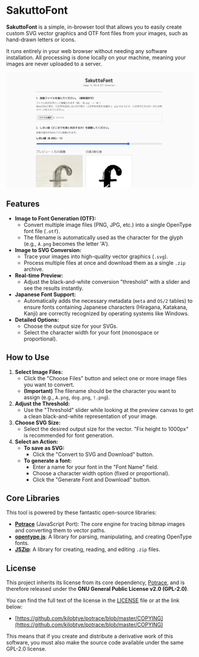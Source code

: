 # SakuttoFont

**SakuttoFont** is a simple, in-browser tool that allows you to easily create custom SVG vector graphics and OTF font files from your images, such as hand-drawn letters or icons.

It runs entirely in your web browser without needing any software installation. All processing is done locally on your machine, meaning your images are never uploaded to a server.

![SakuttoFont Screenshot](screenshots/top.png)

## Features

*   **Image to Font Generation (OTF):**
    *   Convert multiple image files (PNG, JPG, etc.) into a single OpenType font file (`.otf`).
    *   The filename is automatically used as the character for the glyph (e.g., `A.png` becomes the letter 'A').
*   **Image to SVG Conversion:**
    *   Trace your images into high-quality vector graphics (`.svg`).
    *   Process multiple files at once and download them as a single `.zip` archive.
*   **Real-time Preview:**
    *   Adjust the black-and-white conversion "threshold" with a slider and see the results instantly.
*   **Japanese Font Support:**
    *   Automatically adds the necessary metadata (`meta` and `OS/2` tables) to ensure fonts containing Japanese characters (Hiragana, Katakana, Kanji) are correctly recognized by operating systems like Windows.
*   **Detailed Options:**
    *   Choose the output size for your SVGs.
    *   Select the character width for your font (monospace or proportional).

## How to Use

1.  **Select Image Files:**
    *   Click the "Choose Files" button and select one or more image files you want to convert.
    *   **(Important)** The filename should be the character you want to assign (e.g., `A.png`, `dog.png`, `!.png`).
2.  **Adjust the Threshold:**
    *   Use the "Threshold" slider while looking at the preview canvas to get a clean black-and-white representation of your image.
3.  **Choose SVG Size:**
    *   Select the desired output size for the vector. "Fix height to 1000px" is recommended for font generation.
4.  **Select an Action:**
    *   **To save as SVG:**
        *   Click the "Convert to SVG and Download" button.
    *   **To generate a font:**
        *   Enter a name for your font in the "Font Name" field.
        *   Choose a character width option (fixed or proportional).
        *   Click the "Generate Font and Download" button.


## Core Libraries

This tool is powered by these fantastic open-source libraries:

*   [**Potrace**](https://github.com/kilobtye/potrace) (JavaScript Port): The core engine for tracing bitmap images and converting them to vector paths.
*   [**opentype.js**](https://opentype.js.org/): A library for parsing, manipulating, and creating OpenType fonts.
*   [**JSZip**](https://stuk.github.io/jszip/): A library for creating, reading, and editing `.zip` files.

## License

This project inherits its license from its core dependency, [Potrace](https://github.com/kilobtye/potrace), and is therefore released under the **GNU General Public License v2.0 (GPL-2.0)**.

You can find the full text of the license in the [LICENSE](./LICENSE) file or at the link below:
*   [https://github.com/kilobtye/potrace/blob/master/COPYING](https://github.com/kilobtye/potrace/blob/master/COPYING)

This means that if you create and distribute a derivative work of this software, you must also make the source code available under the same GPL-2.0 license.